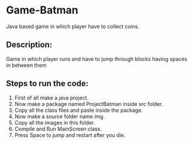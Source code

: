 # Game-Batman
Java based game in which player have to collect coins.

## Description:
Game in which player runs and have to jump through blocks having spaces in between them

## Steps to run the code:
1) First of all make a java project.
2) Now make a package named ProjectBatman inside src folder.
3) Copy all the class files and paste inside the package.
4) Now make a source folder name img.
5) Copy all the images in this folder.
6) Compile and Run MainScreen class. 
7) Press Space to jump and restart after you die.
